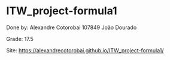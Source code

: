 # ITW_project-formula1

Done by:
Alexandre Cotorobai 107849
João Dourado

Grade: 17.5

Site: https://alexandrecotorobai.github.io/ITW_project-formula1/
